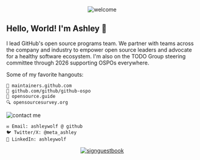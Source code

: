 <div align="center">  
    <img src="https://web.archive.org/web/20090806183722/http://www.geocities.com/butterflytamryn/welcome.gif" alt="welcome">
</div>

## Hello, World! I'm Ashley 🦋 
I lead GitHub's open source programs team. We partner with teams across the company and industry to empower open source leaders and advocate for a healthy software ecosystem. I'm also on the TODO Group steering committee through 2026 supporting OSPOs everywhere.

Some of my favorite hangouts:
```
📍 maintainers.github.com
🏰 github.com/github/github-ospo
📖 opensource.guide
🔍 opensourcesurvey.org
```

![contact me](https://web.archive.org/web/20090829010151/http://www.geocities.com/ncdunn1220/COMPUTER_EMAILMEANIM-vi.gif)

```
✉️ Email: ashleywolf @ github
🐦 Twitter/X: @meta_ashley
🔗 LinkedIn: ashleywolf
```

<div align="center">  
    <a href="https://gist.github.com/ashleywolf/fa00975dff0bc8fdd73d288e8eee9e1a"><img src="https://web.archive.org/web/20090723095553/http://in.geocities.com/prashantcafe/signbook_e0.gif" alt="signguestbook">
</div>
